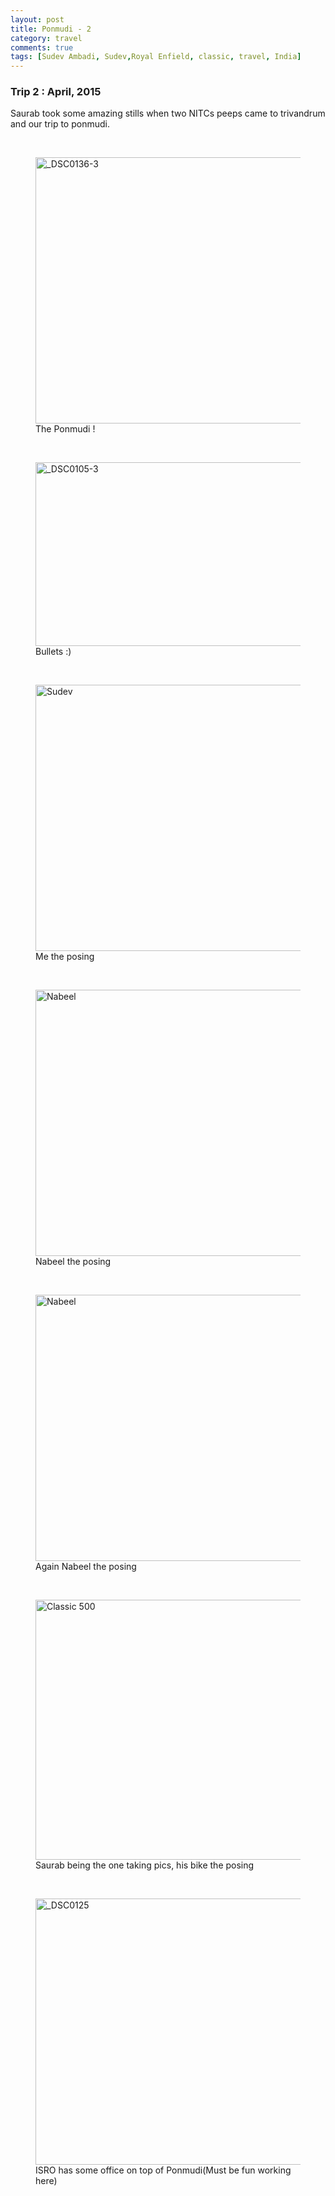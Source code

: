 ```yaml
---
layout: post
title: Ponmudi - 2 
category: travel
comments: true
tags: [Sudev Ambadi, Sudev,Royal Enfield, classic, travel, India]
---
```

### Trip 2 : April, 2015

Saurab took some amazing stills when two NITCs peeps came to trivandrum and our trip to ponmudi.

<br />
<figure class="one">
<a href="https://www.flickr.com/photos/80443278@N03/16977789492" title="_DSC0136-3 by Saurab Devananadan, on Flickr"><img src="https://farm8.staticflickr.com/7636/16977789492_0e1609360b_z.jpg" width="640" height="426" alt="_DSC0136-3"></a>
<figcaption>The Ponmudi !</figcaption>
</figure>
<br />
<figure class="one">
<a href="https://www.flickr.com/photos/80443278@N03/16792873849" title="_DSC0105-3 by Saurab Devananadan, on Flickr"><img src="https://farm9.staticflickr.com/8703/16792873849_36d795427d_z.jpg" width="640" height="294" alt="_DSC0105-3"></a>
<figcaption>Bullets :)</figcaption>
</figure>
<br />
<figure class="one">
<a href="https://www.flickr.com/photos/80443278@N03/16953006726" title="Sudev by Saurab Devananadan, on Flickr"><img src="https://farm9.staticflickr.com/8694/16953006726_e97bc63994_z.jpg" width="640" height="426" alt="Sudev"></a>
<figcaption>Me the posing</figcaption>
</figure>
<br />
<figure class="one">
<a href="https://www.flickr.com/photos/80443278@N03/16358760633" title="Nabeel by Saurab Devananadan, on Flickr"><img src="https://farm8.staticflickr.com/7617/16358760633_bb2906d655_z.jpg" width="640" height="426" alt="Nabeel"></a>
<figcaption>Nabeel the posing</figcaption>
</figure>
<br />
<figure class="one">
<a href="https://www.flickr.com/photos/80443278@N03/16812974848" title="Nabeel by Saurab Devananadan, on Flickr"><img src="https://farm8.staticflickr.com/7597/16812974848_e643e14857_z.jpg" width="640" height="426" alt="Nabeel"></a>
<figcaption>Again Nabeel the posing</figcaption>
</figure>
<br />
<figure class="one">
<a href="https://www.flickr.com/photos/80443278@N03/16774491987" title="Classic 500 by Saurab Devananadan, on Flickr"><img src="https://farm9.staticflickr.com/8753/16774491987_7771471dbc_z.jpg" width="640" height="416" alt="Classic 500"></a>
<figcaption>Saurab being the one taking pics, his bike the posing</figcaption>
</figure>
<br />
<figure class="one">
<a href="https://www.flickr.com/photos/80443278@N03/16990308092" title="_DSC0125 by Saurab Devananadan, on Flickr"><img src="https://farm9.staticflickr.com/8727/16990308092_bcc0519090_z.jpg" width="640" height="426" alt="_DSC0125"></a>
<figcaption>ISRO has some office on top of Ponmudi(Must be fun working here)</figcaption>
</figure>
